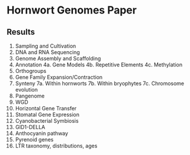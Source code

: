 # Hornwort Genomes Paper

## Results
1. Sampling and Cultivation
2. DNA and RNA Sequencing
3. Genome Assembly and Scaffolding
4. Annotation
 	4a. Gene Models
	4b. Repetitive Elements
	4c. Methylation
5. Orthogroups
6. Gene Family Expansion/Contraction
7. Synteny
	7a. Within hornworts
	7b. Within bryophytes
	7c. Chromosome evolution
8. Pangenome
9. WGD
10. Horizontal Gene Transfer
11. Stomatal Gene Expression
12. Cyanobacterial Symbiosis
13. GID1-DELLA
14. Anthocyanin pathway
15. Pyrenoid genes
16. LTR taxonomy, distributions, ages
